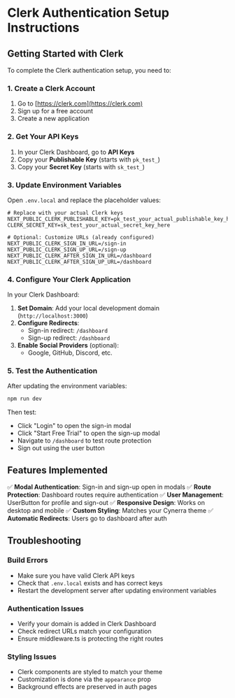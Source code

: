 # Clerk Authentication Setup Instructions

## Getting Started with Clerk

To complete the Clerk authentication setup, you need to:

### 1. Create a Clerk Account
1. Go to [https://clerk.com](https://clerk.com)
2. Sign up for a free account
3. Create a new application

### 2. Get Your API Keys
1. In your Clerk Dashboard, go to **API Keys**
2. Copy your **Publishable Key** (starts with `pk_test_`)
3. Copy your **Secret Key** (starts with `sk_test_`)

### 3. Update Environment Variables
Open `.env.local` and replace the placeholder values:

```env
# Replace with your actual Clerk keys
NEXT_PUBLIC_CLERK_PUBLISHABLE_KEY=pk_test_your_actual_publishable_key_here
CLERK_SECRET_KEY=sk_test_your_actual_secret_key_here

# Optional: Customize URLs (already configured)
NEXT_PUBLIC_CLERK_SIGN_IN_URL=/sign-in
NEXT_PUBLIC_CLERK_SIGN_UP_URL=/sign-up
NEXT_PUBLIC_CLERK_AFTER_SIGN_IN_URL=/dashboard
NEXT_PUBLIC_CLERK_AFTER_SIGN_UP_URL=/dashboard
```

### 4. Configure Your Clerk Application
In your Clerk Dashboard:

1. **Set Domain**: Add your local development domain (`http://localhost:3000`)
2. **Configure Redirects**: 
   - Sign-in redirect: `/dashboard`
   - Sign-up redirect: `/dashboard`
3. **Enable Social Providers** (optional):
   - Google, GitHub, Discord, etc.

### 5. Test the Authentication

After updating the environment variables:

```bash
npm run dev
```

Then test:
- Click "Login" to open the sign-in modal
- Click "Start Free Trial" to open the sign-up modal
- Navigate to `/dashboard` to test route protection
- Sign out using the user button

## Features Implemented

✅ **Modal Authentication**: Sign-in and sign-up open in modals
✅ **Route Protection**: Dashboard routes require authentication
✅ **User Management**: UserButton for profile and sign-out
✅ **Responsive Design**: Works on desktop and mobile
✅ **Custom Styling**: Matches your Cynerra theme
✅ **Automatic Redirects**: Users go to dashboard after auth

## Troubleshooting

### Build Errors
- Make sure you have valid Clerk API keys
- Check that `.env.local` exists and has correct keys
- Restart the development server after updating environment variables

### Authentication Issues
- Verify your domain is added in Clerk Dashboard
- Check redirect URLs match your configuration
- Ensure middleware.ts is protecting the right routes

### Styling Issues
- Clerk components are styled to match your theme
- Customization is done via the `appearance` prop
- Background effects are preserved in auth pages